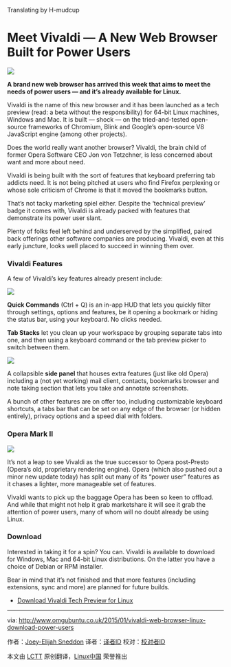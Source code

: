 Translating by H-mudcup

Meet Vivaldi — A New Web Browser Built for Power Users
================================================================================
![](http://www.omgubuntu.co.uk/wp-content/uploads/2015/01/Screen-Shot-2015-01-27-at-17.36.jpg)

**A brand new web browser has arrived this week that aims to meet the needs of power users — and it’s already available for Linux.**

Vivaldi is the name of this new browser and it has been launched as a tech preview (read: a beta without the responsibility) for 64-bit Linux machines, Windows and Mac. It is built — shock — on the tried-and-tested open-source frameworks of Chromium, Blink and Google’s open-source V8 JavaScript engine (among other projects).

Does the world really want another browser? Vivaldi, the brain child of former Opera Software CEO Jon von Tetzchner, is less concerned about want and more about need.

Vivaldi is being built with the sort of features that keyboard preferring tab addicts need. It is not being pitched at users who find Firefox perplexing or whose sole criticism of Chrome is that it moved the bookmarks button.

That’s not tacky marketing spiel either. Despite the ‘technical preview’ badge it comes with, Vivaldi is already packed with features that demonstrate its power user slant.

Plenty of folks feel left behind and underserved by the simplified, paired back offerings other software companies are producing. Vivaldi, even at this early juncture, looks well placed to succeed in winning them over.

### Vivaldi Features ###

A few of Vivaldi’s key features already present include:

![](http://www.omgubuntu.co.uk/wp-content/uploads/2015/01/quick.jpg)

**Quick Commands** (Ctrl + Q) is an in-app HUD that lets you quickly filter through settings, options and features, be it opening a bookmark or hiding the status bar, using your keyboard. No clicks needed.

**Tab Stacks** let you clean up your workspace by grouping separate tabs into one, and then using a keyboard command or the tab preview picker to switch between them.

![](http://www.omgubuntu.co.uk/wp-content/uploads/2015/01/tab-stacks.jpg)

A collapsible **side panel** that houses extra features (just like old Opera) including a (not yet working) mail client, contacts, bookmarks browser and note taking section that lets you take and annotate screenshots.

A bunch of other features are on offer too, including customizable keyboard shortcuts, a tabs bar that can be set on any edge of the browser (or hidden entirely), privacy options and a speed dial with folders.

### Opera Mark II ###

![](http://www.omgubuntu.co.uk/wp-content/uploads/2015/01/vivaldi-settings-in-ubuntu-750x434.jpg)

It’s not a leap to see Vivaldi as the true successor to Opera post-Presto (Opera’s old, proprietary rendering engine). Opera (which also pushed out a minor new update today) has split out many of its “power user” features as it chases a lighter, more manageable set of features.

Vivaldi wants to pick up the baggage Opera has been so keen to offload. And while that might not help it grab marketshare it will see it grab the attention of power users, many of whom will no doubt already be using Linux.

### Download ###

Interested in taking it for a spin? You can. Vivaldi is available to download for Windows, Mac and 64-bit Linux distributions. On the latter you have a choice of Debian or RPM installer.

Bear in mind that it’s not finished and that more features (including extensions, sync and more) are planned for future builds.

- [Download Vivaldi Tech Preview for Linux][1]

--------------------------------------------------------------------------------

via: http://www.omgubuntu.co.uk/2015/01/vivaldi-web-browser-linux-download-power-users

作者：[Joey-Elijah Sneddon][a]
译者：[译者ID](https://github.com/译者ID)
校对：[校对者ID](https://github.com/校对者ID)

本文由 [LCTT](https://github.com/LCTT/TranslateProject) 原创翻译，[Linux中国](http://linux.cn/) 荣誉推出

[a]:https://plus.google.com/117485690627814051450/?rel=author
[1]:https://vivaldi.com/#Download
